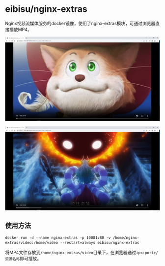 # eibisu/nginx-extras

Nginx视频流媒体服务的docker镜像，使用了nginx-extras模块，可通过浏览器直接播放MP4。

![image-20230706111534285](./README.assets/image-20230706111534285.png)

![image-20230706111702397](./README.assets/image-20230706111702397.png)

## 使用方法

```shell
docker run -d --name nginx-extras -p 10081:80 -v /home/nginx-extras/video:/home/video --restart=always eibisu/nginx-extras
```

将MP4文件存放到`/home/nginx-extras/video`目录下，在浏览器通过`ip<:port>/资源名称`即可播放。
